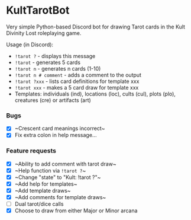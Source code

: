 # KultTarotBot
Very simple Python-based Discord bot for drawing Tarot cards in the Kult Divinity Lost roleplaying game.

Usage (in Discord): 
- `!tarot ?` - displays this message
- `!tarot` - generates 5 cards
- `!tarot n` - generates n cards (1-10)
- `!tarot n # comment` - adds a comment to the output
- `!tarot ?xxx` - lists card definitions for template xxx
- `!tarot xxx` - makes a 5 card draw for template xxx
- Templates: individuals (ind), locations (loc), cults (cul), plots (plo), creatures (cre) or artifacts (art)

### Bugs
- [x] ~Crescent card meanings incorrect~
- [x] Fix extra colon in help message...

### Feature requests
- [x] ~Ability to add comment with tarot draw~
- [x] ~Help function via `!tarot ?`~
- [x] ~Change "state" to "Kult: !tarot ?"~
- [x] ~Add help for templates~
- [x] ~Add template draws~
- [x] ~Add comments for template draws~ 
- [ ] Dual tarot/dice calls
- [x] Choose to draw from either Major or Minor arcana
